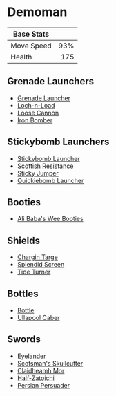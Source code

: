 # Demoman

| Base Stats |      |
|------------|-----:|
| Move Speed |  93% |
| Health     |  175 |

## Grenade Launchers

- [Grenade Launcher](items/grenade-launcher.md)
- [Loch-n-Load](items/loch-n-load.md)
- [Loose Cannon](items/loose-cannon.md)
- [Iron Bomber](items/iron-bomber.md)

## Stickybomb Launchers

- [Stickybomb Launcher](items/stickybomb-launcher.md)
- [Scottish Resistance](items/scottish-resistance.md)
- [Sticky Jumper](items/sticky-jumper.md)
- [Quickiebomb Launcher](items/quickiebomb-launcher.md)

## Booties

- [Ali Baba's Wee Booties](items/ali-babas-wee-booties.md)

## Shields

- [Chargin Targe](items/chargin-targe.md)
- [Splendid Screen](items/splendid-screen.md)
- [Tide Turner](items/tide-turner.md)

## Bottles

- [Bottle](items/bottle.md)
- [Ullapool Caber](items/ullapool-caber.md)

## Swords

- [Eyelander](items/eyelander.md)
- [Scotsman's Skullcutter](items/scotsmans-skullcutter.md)
- [Claidheamh Mor](items/claidheamh-mor.md)
- [Half-Zatoichi](items/half-zatoichi.md)
- [Persian Persuader](items/persian-persuader.md)

